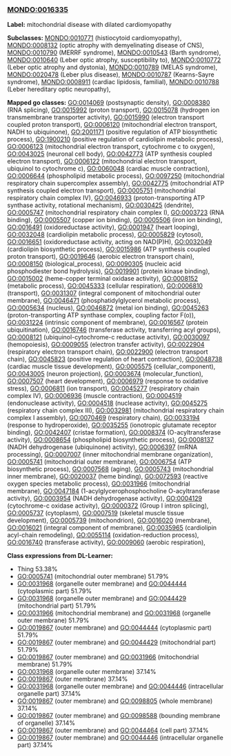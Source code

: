 
### [MONDO:0016335](http://purl.obolibrary.org/obo/MONDO_0016335)
**Label:** mitochondrial disease with dilated cardiomyopathy

**Subclasses:** [MONDO:0010771](http://purl.obolibrary.org/obo/MONDO_0010771) (histiocytoid cardiomyopathy), [MONDO:0008132](http://purl.obolibrary.org/obo/MONDO_0008132) (optic atrophy with demyelinating disease of CNS), [MONDO:0010790](http://purl.obolibrary.org/obo/MONDO_0010790) (MERRF syndrome), [MONDO:0010543](http://purl.obolibrary.org/obo/MONDO_0010543) (Barth syndrome), [MONDO:0010640](http://purl.obolibrary.org/obo/MONDO_0010640) (Leber optic atrophy, susceptibility to), [MONDO:0010772](http://purl.obolibrary.org/obo/MONDO_0010772) (Leber optic atrophy and dystonia), [MONDO:0010789](http://purl.obolibrary.org/obo/MONDO_0010789) (MELAS syndrome), [MONDO:0020478](http://purl.obolibrary.org/obo/MONDO_0020478) (Leber plus disease), [MONDO:0010787](http://purl.obolibrary.org/obo/MONDO_0010787) (Kearns-Sayre syndrome), [MONDO:0008911](http://purl.obolibrary.org/obo/MONDO_0008911) (cardiac lipidosis, familial), [MONDO:0010788](http://purl.obolibrary.org/obo/MONDO_0010788) (Leber hereditary optic neuropathy), 

**Mapped go classes:** [GO:0014069](http://purl.obolibrary.org/obo/GO_0014069) (postsynaptic density), [GO:0008380](http://purl.obolibrary.org/obo/GO_0008380) (RNA splicing), [GO:0015992](http://purl.obolibrary.org/obo/GO_0015992) (proton transport), [GO:0015078](http://purl.obolibrary.org/obo/GO_0015078) (hydrogen ion transmembrane transporter activity), [GO:0015990](http://purl.obolibrary.org/obo/GO_0015990) (electron transport coupled proton transport), [GO:0006120](http://purl.obolibrary.org/obo/GO_0006120) (mitochondrial electron transport, NADH to ubiquinone), [GO:2001171](http://purl.obolibrary.org/obo/GO_2001171) (positive regulation of ATP biosynthetic process), [GO:1900210](http://purl.obolibrary.org/obo/GO_1900210) (positive regulation of cardiolipin metabolic process), [GO:0006123](http://purl.obolibrary.org/obo/GO_0006123) (mitochondrial electron transport, cytochrome c to oxygen), [GO:0043025](http://purl.obolibrary.org/obo/GO_0043025) (neuronal cell body), [GO:0042773](http://purl.obolibrary.org/obo/GO_0042773) (ATP synthesis coupled electron transport), [GO:0006122](http://purl.obolibrary.org/obo/GO_0006122) (mitochondrial electron transport, ubiquinol to cytochrome c), [GO:0060048](http://purl.obolibrary.org/obo/GO_0060048) (cardiac muscle contraction), [GO:0006644](http://purl.obolibrary.org/obo/GO_0006644) (phospholipid metabolic process), [GO:0097250](http://purl.obolibrary.org/obo/GO_0097250) (mitochondrial respiratory chain supercomplex assembly), [GO:0042775](http://purl.obolibrary.org/obo/GO_0042775) (mitochondrial ATP synthesis coupled electron transport), [GO:0005751](http://purl.obolibrary.org/obo/GO_0005751) (mitochondrial respiratory chain complex IV), [GO:0046933](http://purl.obolibrary.org/obo/GO_0046933) (proton-transporting ATP synthase activity, rotational mechanism), [GO:0030425](http://purl.obolibrary.org/obo/GO_0030425) (dendrite), [GO:0005747](http://purl.obolibrary.org/obo/GO_0005747) (mitochondrial respiratory chain complex I), [GO:0003723](http://purl.obolibrary.org/obo/GO_0003723) (RNA binding), [GO:0005507](http://purl.obolibrary.org/obo/GO_0005507) (copper ion binding), [GO:0005506](http://purl.obolibrary.org/obo/GO_0005506) (iron ion binding), [GO:0016491](http://purl.obolibrary.org/obo/GO_0016491) (oxidoreductase activity), [GO:0001947](http://purl.obolibrary.org/obo/GO_0001947) (heart looping), [GO:0032048](http://purl.obolibrary.org/obo/GO_0032048) (cardiolipin metabolic process), [GO:0005829](http://purl.obolibrary.org/obo/GO_0005829) (cytosol), [GO:0016651](http://purl.obolibrary.org/obo/GO_0016651) (oxidoreductase activity, acting on NAD(P)H), [GO:0032049](http://purl.obolibrary.org/obo/GO_0032049) (cardiolipin biosynthetic process), [GO:0015986](http://purl.obolibrary.org/obo/GO_0015986) (ATP synthesis coupled proton transport), [GO:0019646](http://purl.obolibrary.org/obo/GO_0019646) (aerobic electron transport chain), [GO:0008150](http://purl.obolibrary.org/obo/GO_0008150) (biological_process), [GO:0090305](http://purl.obolibrary.org/obo/GO_0090305) (nucleic acid phosphodiester bond hydrolysis), [GO:0019901](http://purl.obolibrary.org/obo/GO_0019901) (protein kinase binding), [GO:0015002](http://purl.obolibrary.org/obo/GO_0015002) (heme-copper terminal oxidase activity), [GO:0008152](http://purl.obolibrary.org/obo/GO_0008152) (metabolic process), [GO:0045333](http://purl.obolibrary.org/obo/GO_0045333) (cellular respiration), [GO:0006810](http://purl.obolibrary.org/obo/GO_0006810) (transport), [GO:0031307](http://purl.obolibrary.org/obo/GO_0031307) (integral component of mitochondrial outer membrane), [GO:0046471](http://purl.obolibrary.org/obo/GO_0046471) (phosphatidylglycerol metabolic process), [GO:0005634](http://purl.obolibrary.org/obo/GO_0005634) (nucleus), [GO:0046872](http://purl.obolibrary.org/obo/GO_0046872) (metal ion binding), [GO:0045263](http://purl.obolibrary.org/obo/GO_0045263) (proton-transporting ATP synthase complex, coupling factor F(o)), [GO:0031224](http://purl.obolibrary.org/obo/GO_0031224) (intrinsic component of membrane), [GO:0016567](http://purl.obolibrary.org/obo/GO_0016567) (protein ubiquitination), [GO:0016746](http://purl.obolibrary.org/obo/GO_0016746) (transferase activity, transferring acyl groups), [GO:0008121](http://purl.obolibrary.org/obo/GO_0008121) (ubiquinol-cytochrome-c reductase activity), [GO:0030097](http://purl.obolibrary.org/obo/GO_0030097) (hemopoiesis), [GO:0009055](http://purl.obolibrary.org/obo/GO_0009055) (electron transfer activity), [GO:0022904](http://purl.obolibrary.org/obo/GO_0022904) (respiratory electron transport chain), [GO:0022900](http://purl.obolibrary.org/obo/GO_0022900) (electron transport chain), [GO:0045823](http://purl.obolibrary.org/obo/GO_0045823) (positive regulation of heart contraction), [GO:0048738](http://purl.obolibrary.org/obo/GO_0048738) (cardiac muscle tissue development), [GO:0005575](http://purl.obolibrary.org/obo/GO_0005575) (cellular_component), [GO:0043005](http://purl.obolibrary.org/obo/GO_0043005) (neuron projection), [GO:0003674](http://purl.obolibrary.org/obo/GO_0003674) (molecular_function), [GO:0007507](http://purl.obolibrary.org/obo/GO_0007507) (heart development), [GO:0006979](http://purl.obolibrary.org/obo/GO_0006979) (response to oxidative stress), [GO:0006811](http://purl.obolibrary.org/obo/GO_0006811) (ion transport), [GO:0045277](http://purl.obolibrary.org/obo/GO_0045277) (respiratory chain complex IV), [GO:0006936](http://purl.obolibrary.org/obo/GO_0006936) (muscle contraction), [GO:0004519](http://purl.obolibrary.org/obo/GO_0004519) (endonuclease activity), [GO:0004518](http://purl.obolibrary.org/obo/GO_0004518) (nuclease activity), [GO:0045275](http://purl.obolibrary.org/obo/GO_0045275) (respiratory chain complex III), [GO:0032981](http://purl.obolibrary.org/obo/GO_0032981) (mitochondrial respiratory chain complex I assembly), [GO:0070469](http://purl.obolibrary.org/obo/GO_0070469) (respiratory chain), [GO:0033194](http://purl.obolibrary.org/obo/GO_0033194) (response to hydroperoxide), [GO:0035255](http://purl.obolibrary.org/obo/GO_0035255) (ionotropic glutamate receptor binding), [GO:0042407](http://purl.obolibrary.org/obo/GO_0042407) (cristae formation), [GO:0008374](http://purl.obolibrary.org/obo/GO_0008374) (O-acyltransferase activity), [GO:0008654](http://purl.obolibrary.org/obo/GO_0008654) (phospholipid biosynthetic process), [GO:0008137](http://purl.obolibrary.org/obo/GO_0008137) (NADH dehydrogenase (ubiquinone) activity), [GO:0006397](http://purl.obolibrary.org/obo/GO_0006397) (mRNA processing), [GO:0007007](http://purl.obolibrary.org/obo/GO_0007007) (inner mitochondrial membrane organization), [GO:0005741](http://purl.obolibrary.org/obo/GO_0005741) (mitochondrial outer membrane), [GO:0006754](http://purl.obolibrary.org/obo/GO_0006754) (ATP biosynthetic process), [GO:0007568](http://purl.obolibrary.org/obo/GO_0007568) (aging), [GO:0005743](http://purl.obolibrary.org/obo/GO_0005743) (mitochondrial inner membrane), [GO:0020037](http://purl.obolibrary.org/obo/GO_0020037) (heme binding), [GO:0072593](http://purl.obolibrary.org/obo/GO_0072593) (reactive oxygen species metabolic process), [GO:0031966](http://purl.obolibrary.org/obo/GO_0031966) (mitochondrial membrane), [GO:0047184](http://purl.obolibrary.org/obo/GO_0047184) (1-acylglycerophosphocholine O-acyltransferase activity), [GO:0003954](http://purl.obolibrary.org/obo/GO_0003954) (NADH dehydrogenase activity), [GO:0004129](http://purl.obolibrary.org/obo/GO_0004129) (cytochrome-c oxidase activity), [GO:0000372](http://purl.obolibrary.org/obo/GO_0000372) (Group I intron splicing), [GO:0005737](http://purl.obolibrary.org/obo/GO_0005737) (cytoplasm), [GO:0007519](http://purl.obolibrary.org/obo/GO_0007519) (skeletal muscle tissue development), [GO:0005739](http://purl.obolibrary.org/obo/GO_0005739) (mitochondrion), [GO:0016020](http://purl.obolibrary.org/obo/GO_0016020) (membrane), [GO:0016021](http://purl.obolibrary.org/obo/GO_0016021) (integral component of membrane), [GO:0035965](http://purl.obolibrary.org/obo/GO_0035965) (cardiolipin acyl-chain remodeling), [GO:0055114](http://purl.obolibrary.org/obo/GO_0055114) (oxidation-reduction process), [GO:0016740](http://purl.obolibrary.org/obo/GO_0016740) (transferase activity), [GO:0009060](http://purl.obolibrary.org/obo/GO_0009060) (aerobic respiration), 

**Class expressions from DL-Learner:**

- Thing 53.38%
- [GO:0005741](http://purl.obolibrary.org/obo/GO_0005741) (mitochondrial outer membrane) 51.79%
- [GO:0031968](http://purl.obolibrary.org/obo/GO_0031968) (organelle outer membrane) and [GO:0044444](http://purl.obolibrary.org/obo/GO_0044444) (cytoplasmic part) 51.79%
- [GO:0031968](http://purl.obolibrary.org/obo/GO_0031968) (organelle outer membrane) and [GO:0044429](http://purl.obolibrary.org/obo/GO_0044429) (mitochondrial part) 51.79%
- [GO:0031966](http://purl.obolibrary.org/obo/GO_0031966) (mitochondrial membrane) and [GO:0031968](http://purl.obolibrary.org/obo/GO_0031968) (organelle outer membrane) 51.79%
- [GO:0019867](http://purl.obolibrary.org/obo/GO_0019867) (outer membrane) and [GO:0044444](http://purl.obolibrary.org/obo/GO_0044444) (cytoplasmic part) 51.79%
- [GO:0019867](http://purl.obolibrary.org/obo/GO_0019867) (outer membrane) and [GO:0044429](http://purl.obolibrary.org/obo/GO_0044429) (mitochondrial part) 51.79%
- [GO:0019867](http://purl.obolibrary.org/obo/GO_0019867) (outer membrane) and [GO:0031966](http://purl.obolibrary.org/obo/GO_0031966) (mitochondrial membrane) 51.79%
- [GO:0031968](http://purl.obolibrary.org/obo/GO_0031968) (organelle outer membrane) 37.14%
- [GO:0019867](http://purl.obolibrary.org/obo/GO_0019867) (outer membrane) 37.14%
- [GO:0031968](http://purl.obolibrary.org/obo/GO_0031968) (organelle outer membrane) and [GO:0044446](http://purl.obolibrary.org/obo/GO_0044446) (intracellular organelle part) 37.14%
- [GO:0019867](http://purl.obolibrary.org/obo/GO_0019867) (outer membrane) and [GO:0098805](http://purl.obolibrary.org/obo/GO_0098805) (whole membrane) 37.14%
- [GO:0019867](http://purl.obolibrary.org/obo/GO_0019867) (outer membrane) and [GO:0098588](http://purl.obolibrary.org/obo/GO_0098588) (bounding membrane of organelle) 37.14%
- [GO:0019867](http://purl.obolibrary.org/obo/GO_0019867) (outer membrane) and [GO:0044464](http://purl.obolibrary.org/obo/GO_0044464) (cell part) 37.14%
- [GO:0019867](http://purl.obolibrary.org/obo/GO_0019867) (outer membrane) and [GO:0044446](http://purl.obolibrary.org/obo/GO_0044446) (intracellular organelle part) 37.14%


